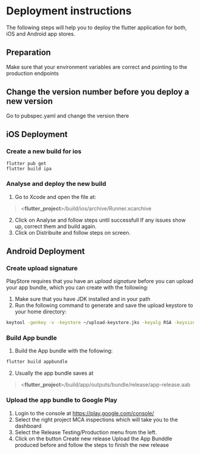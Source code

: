 # Deployment instructions
The following steps will help you to deploy the flutter application for both, iOS and Android app stores.
## Preparation
Make sure that your environment variables are correct and pointing to the production endpoints
## Change the version number before you deploy a new version
Go to pubspec.yaml and change the version there

## **iOS Deployment**
### Create a new build for ios
    flutter pub get
    flutter build ipa
### Analyse and deploy the new build

1. Go to Xcode and open the file at:
> <**flutter_project**>/build/ios/archive/Runner.xcarchive
2. Click on Analyse and follow steps until successfull If any issues
   show up, correct them and build again.
3. Click on Distribuite and follow steps on screen.

## **Android Deployment**

### Create upload signature
PlayStore requires that you have an *upload signature* before you can upload your app bundle, which you can create with the following:

1. Make sure that you have JDK installed and in your path
2. Run the following command to generate and save the upload keystore to your home directory:
```sh
keytool -genkey -v -keystore ~/upload-keystore.jks -keyalg RSA -keysize 2048 -validity 10000 -alias mycartransport -storetype JKS
```
### Build App bundle
1. Build the App bundle with the following:
```sh
flutter build appbundle
```
2. Usually the app bundle saves at
> <**flutter_project**>/build/app/outputs/bundle/release/app-release.aab

### Upload the app bundle to Google Play

1. Login to the console at https://play.google.com/console/
2. Select the right project MCA inspections which will take you to the dashboard
3. Select the Release Testing/Production menu from the left.
4. Click on the button Create new release Upload the App Bunddle produced before and follow the steps to finish the new release